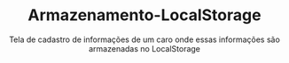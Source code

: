 <h1 align="center">Armazenamento-LocalStorage</h1>
<p align="center">Tela de cadastro de informações de um caro onde essas informações são armazenadas no LocalStorage</p>
<br>

